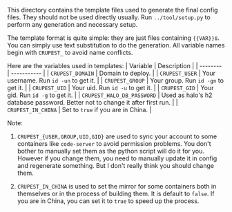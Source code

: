 This directory contains the template files used to generate the final config files. They should not be used directly usually. Run `../tool/setup.py` to perform any generation and necessary setup.

The template format is quite simple: they are just files containing `{{VAR}}`s. You can simply use text substitution to do the generation. All variable names begin with `CRUPEST_` to avoid name conflicts.

Here are the variables used in templates:
| Variable | Description |
| -------- | ----------- |
| `CRUPEST_DOMAIN` | Domain to deploy. |
| `CRUPEST_USER` | Your username. Run `id -un` to get it. |
| `CRUPEST_GROUP` | Your group. Run `id -gn` to get it. |
| `CRUPEST_UID` | Your uid. Run `id -u` to get it. |
| `CRUPEST_GID` | Your gid. Run `id -g` to get it. |
| `CRUPEST_HALO_DB_PASSWORD` | Used as halo's h2 database password. Better not to change it after first run. |
| `CRUPEST_IN_CHINA` | Set to `true` if you are in China. |

Note:

1. `CRUPEST_{USER,GROUP,UID,GID}` are used to sync your account to some containers like `code-server` to avoid permission problems. You don't bother to manually set them as the python script will do it for you. However if you change them, you need to manually update it in config and regenerate something. But I don't really think you should change them.

2. `CRUPEST_IN_CHINA` is used to set the mirror for some containers both in themselves or in the process of building them. It is default to `false`. If you are in China, you can set it to `true` to speed up the process.

